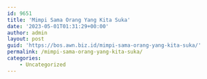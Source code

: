 ```yaml
---
id: 9651
title: 'Mimpi Sama Orang Yang Kita Suka'
date: '2023-05-01T01:31:29+00:00'
author: admin
layout: post
guid: 'https://bos.awn.biz.id/mimpi-sama-orang-yang-kita-suka/'
permalink: /mimpi-sama-orang-yang-kita-suka/
categories:
    - Uncategorized
---
```



